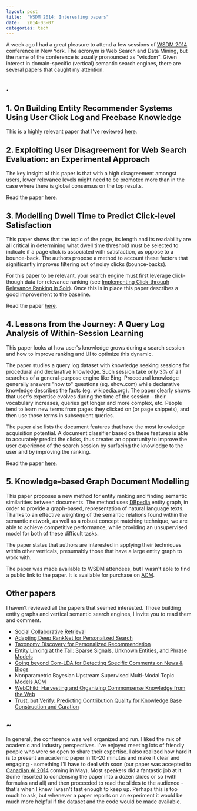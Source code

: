 ```yaml
---
layout: post
title:  "WSDM 2014: Interesting papers"
date:   2014-03-07
categories: tech
---
```

A week ago I had a great pleasure to attend a few sessions of [WSDM 2014](www.wsdm-conference.org/2014) conference in New York. The acronym is Web Search and Data Mining, but the name of the conference is usually pronounced as "wisdom". Given interest in domain-specific (vertical) semantic search engines, there are several papers that caught my attention. 
## .


## 1. On Building Entity Recommender Systems Using User Click Log and Freebase Knowledge
This is a highly relevant paper that I've reviewed [here](http://weblog.smirnov.ca/tech/2014/03/06/Research-paper-review.-On-Building-Entity-Recommender-Systems-Using-User-Click-Log-and-Freebase-Knowledge.html).
## 2. Exploiting User Disagreement for Web Search Evaluation: an Experimental Approach
The key insight of this paper is that with a high disagreement amongst users, lower relevance levels might need to be promoted more than in the case where there is global consensus on the top results.

Read the paper [here](wwwhome.ewi.utwente.nl/~hiemstra/papers/wsdm2014.pdf).
## 3. Modelling Dwell Time to Predict Click-level Satisfaction
This paper shows that the topic of the page, its length and its readability are all critical in determining what dwell time threshold must be selected to indicate if a page click is associated with satisfaction, as oppose to a bounce-back. The authors propose a method to account these factors that significantly improves filtering out of noisy clicks (bounce-backs). 

For this paper to be relevant, your search engine must first leverage click-though data for relevance ranking (see [Implementing Click-through Relevance Ranking in Solr](http://www.slideshare.net/LucidImagination/bialecki-andrzej-clickthroughrelevancerankinginsolrlucidworksenterprise)). Once this is in place this paper describes a good improvement to the baseline.

Read the paper [here](http://research.microsoft.com/en-us/um/people/ryenw/papers/KimWSDM2014.pdf).
## 4. Lessons from the Journey: A Query Log Analysis of Within-Session Learning 
This paper looks at how user's knowledge grows during a search session and how to improve ranking and UI to optimize this dynamic.

The paper studies a query log dataset with knowledge seeking sessions for procedural and declarative knowledge. Such session take only 3% of all searches of a general-purpose engine like Bing. Procedural knowledge generally answers "how to" questions (eg. ehow.com) while declarative knowledge describes the facts (eg. wikipedia.org). The paper clearly shows that user's expertise evolves during the time of the session - their vocabulary increases, queries get longer and more complex, etc. People tend to learn new terms from pages they clicked on (or page snippets), and then use those terms in subsequent queries.

The paper also lists the document features that have the most knowledge acquisition potential. A document classifier based on these features is able to accurately predict the clicks, thus creates an opportunity to improve the user experience of the search session by surfacing the knowledge to the user and by improving the ranking.

Read the paper [here](http://research.microsoft.com/en-us/um/people/teevan/publications/papers/wsdm14.pdf).

## 5. Knowledge-based Graph Document Modelling
This paper proposes a new method for entity ranking and finding semantic similarities between documents. The method uses [DBpedia](www.dbpedia.org) entity graph, in order to provide a graph-based, representation of natural language texts. Thanks to an effective weighting of the semantic relations found within the semantic network, as well as a robust concept matching technique, we are able to achieve competitive performance, while providing an unsupervised model for both of these difficult tasks.

The paper states that authors are interested in applying their techniques within other verticals, presumably those that have a large entity graph to work with.

The paper was made available to WSDM attendees, but I wasn't able to find a public link to the paper. It is available for purchase on [ACM](http://dl.acm.org/citation.cfm?id=2556250&dl=ACM&coll=DL&CFID=293807221&CFTOKEN=56074720).

## Other papers
I haven't reviewed all the papers that seemed interested. Those building entity graphs and vertical semantic search engines, I invite you to read them and comment.

- [Social Collaborative Retrieval](http://web.eecs.umich.edu/~kulesza/pubs/social_wsdm14.pdf)
- [Adapting Deep RankNet for Personalized Search](research.microsoft.com/pubs/205161/wsdm233-song.pdf‎)
- [Taxonomy Discovery for Personalized Recommendation](www.cs.berkeley.edu/~yuczhang/files/wsdm14_taxonomy.pdf‎)
- [Entity Linking at the Tail: Sparse Signals, Unknown Entities, and Phrase Models](research.microsoft.com/pubs/205509/wsdm180-jin.pdf‎)
- [Going beyond Corr-LDA for Detecting Specific Comments on News & Blogs](http://mllab.csa.iisc.ernet.in/sctm/)
- Nonparametric Bayesian Upstream Supervised Multi-Modal Topic Models [ACM](dl.acm.org/citation.cfm?id=2556238‎)
- [WebChild: Harvesting and Organizing Commonsense Knowledge from the Web](gerard.demelo.org/papers/webchild.pdf‎)
- [Trust, but Verify: Predicting Contribution Quality for Knowledge Base Construction and Curation](www.ipeirotis.com/wp-content/uploads/2014/01/wsdm2014-cqual1.pdf‎)

## ~
In general, the conference was well organized and run. I liked the mix of academic and industry perspectives. I've enjoyed meeting lots of friendly people who were so open to share their expertise. I also realized how hard it is to present an academic paper in 10-20 minutes and make it clear and engaging - something I'll have to deal with soon (our paper was accepted to [Canadian AI 2014](https://cs.uwaterloo.ca/conferences/ai2014/program.html) coming in May). Most speakers did a fantastic job at it. Some resorted to condensing the paper into a dozen slides or so (with formulas and all) and then proceeded to read the slides to the audience - that's when I knew I wasn't fast enough to keep up. Perhaps this is too much to ask, but whenever a paper reports on an experiment it would be much more helpful if the dataset and the code would be made available.

